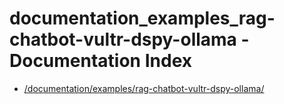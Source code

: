 # documentation_examples_rag-chatbot-vultr-dspy-ollama - Documentation Index

- [/documentation/examples/rag-chatbot-vultr-dspy-ollama/](./_documentation_examples_rag-chatbot-vultr-dspy-ollama_.md)
